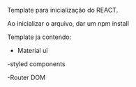 Template para inicialização do REACT.

Ao inicializar o arquivo, dar um npm install

Template ja contendo:

- Material ui

-styled components

-Router DOM
